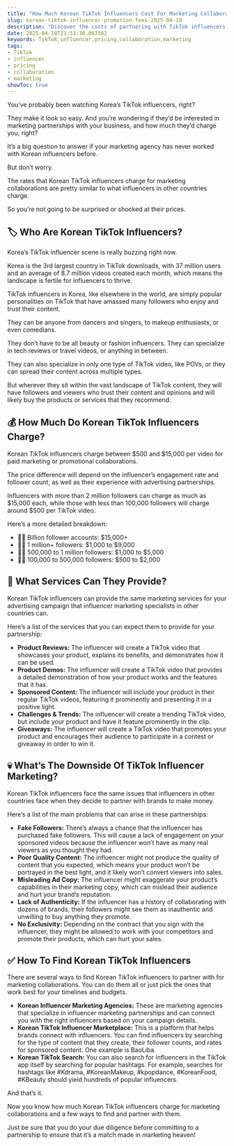 ```yaml
---
title: "How Much Korean TikTok Influencers Cost For Marketing Collaborations?"
slug: korean-tiktok-influencer-promotion-fees-2025-04-10
description: "Discover the costs of partnering with TikTok influencers from South Korea for marketing campaigns. Learn their rates, services offered, and more."
date: 2025-04-10T23:53:38.087382
keywords: TikTok,influencer,pricing,collaboration,marketing
tags:
- TikTok
- influencer
- pricing
- collaboration
- marketing
showToc: true
---
```


You’ve probably been watching Korea’s TikTok influencers, right? 

They make it look so easy. And you’re wondering if they’d be interested in marketing partnerships with your business, and how much they’d charge you, right?

It’s a big question to answer if your marketing agency has never worked with Korean influencers before.

But don’t worry. 

The rates that Korean TikTok influencers charge for marketing collaborations are pretty similar to what influencers in other countries charge. 

So you’re not going to be surprised or shocked at their prices.


## 🏷️ Who Are Korean TikTok Influencers?

Korea’s TikTok influencer scene is really buzzing right now. 

Korea is the 3rd largest country in TikTok downloads, with 37 million users and an average of 8.7 million videos created each month, which means the landscape is fertile for influencers to thrive.

TikTok influencers in Korea, like elsewhere in the world, are simply popular personalities on TikTok that have amassed many followers who enjoy and trust their content. 

They can be anyone from dancers and singers, to makeup enthusiasts, or even comedians.

They don’t have to be all beauty or fashion influencers. They can specialize in tech reviews or travel videos, or anything in between. 

They can also specialize in only one type of TikTok video, like POVs, or they can spread their content across multiple types.

But wherever they sit within the vast landscape of TikTok content, they will have followers and viewers who trust their content and opinions and will likely buy the products or services that they recommend. 


## 💰 How Much Do Korean TikTok Influencers Charge?

Korean TikTok influencers charge between $500 and $15,000 per video for paid marketing or promotional collaborations. 

The price difference will depend on the influencer’s engagement rate and follower count, as well as their experience with advertising partnerships. 

Influencers with more than 2 million followers can charge as much as $15,000 each, while those with less than 100,000 followers will charge around $500 per TikTok video.

Here’s a more detailed breakdown:

- 🧑‍🎤 Billion follower accounts:  $15,000+
- 👩‍🎤 1 million+ followers: $1,000 to $9,000
- 🧑‍🎤 500,000 to 1 million followers: $1,000 to $5,000
- 👩‍🎤 100,000 to 500,000 followers: $500 to $2,000



## 🎨 What Services Can They Provide?

Korean TikTok influencers can provide the same marketing services for your advertising campaign that influencer marketing specialists in other countries can.

Here’s a list of the services that you can expect them to provide for your partnership:

- **Product Reviews:** The influencer will create a TikTok video that showcases your product, explains its benefits, and demonstrates how it can be used. 
- **Product Demos:** The influencer will create a TikTok video that provides a detailed demonstration of how your product works and the features that it has.
- **Sponsored Content:** The influencer will include your product in their regular TikTok videos, featuring it prominently and presenting it in a positive light.
- **Challenges & Trends:** The influencer will create a trending TikTok video, but include your product and have it feature prominently in the clip.
- **Giveaways:** The influencer will create a TikTok video that promotes your product and encourages their audience to participate in a contest or giveaway in order to win it.


## 💀 What’s The Downside Of TikTok Influencer Marketing?

Korean TikTok influencers face the same issues that influencers in other countries face when they decide to partner with brands to make money. 

Here’s a list of the main problems that can arise in these partnerships:

- **Fake Followers:** There’s always a chance that the influencer has purchased fake followers. This will cause a lack of engagement on your sponsored videos because the influencer won’t have as many real viewers as you thought they had.
- **Poor Quality Content:** The influencer might not produce the quality of content that you expected, which means your product won’t be portrayed in the best light, and it likely won’t convert viewers into sales.
- **Misleading Ad Copy:** The influencer might exaggerate your product’s capabilities in their marketing copy, which can mislead their audience and hurt your brand’s reputation.
- **Lack of Authenticity:** If the influencer has a history of collaborating with dozens of brands, their followers might see them as inauthentic and unwilling to buy anything they promote.
- **No Exclusivity:** Depending on the contract that you sign with the influencer, they might be allowed to work with your competitors and promote their products, which can hurt your sales.


## ✅ How To Find Korean TikTok Influencers

There are several ways to find Korean TikTok influencers to partner with for marketing collaborations. You can do them all or just pick the ones that work best for your timelines and budgets.

- **Korean Influencer Marketing Agencies:** These are marketing agencies that specialize in influencer marketing partnerships and can connect you with the right influencers based on your campaign details.
- **Korean TikTok Influencer Marketplace:** This is a platform that helps brands connect with influencers. You can find influencers by searching for the type of content that they create, their follower counts, and rates for sponsored content.  One example is BaoLiba.
- **Korean TikTok Search:** You can also search for influencers in the TikTok app itself by searching for popular hashtags. For example, searches for hashtags like #Kdrama, #KoreanMakeup, #kpopdance, #KoreanFood, #KBeauty should yield hundreds of popular influencers.

And that’s it. 

Now you know how much Korean TikTok influencers charge for marketing collaborations and a few ways to find and partner with them. 

Just be sure that you do your due diligence before committing to a partnership to ensure that it’s a match made in marketing heaven!